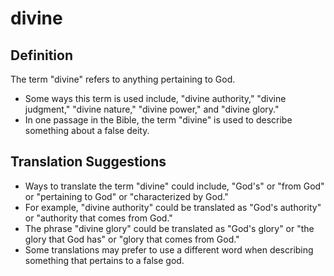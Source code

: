 # divine

## Definition

The term "divine" refers to anything pertaining to God.

* Some ways this term is used include, "divine authority," "divine judgment," "divine nature," "divine power," and "divine glory."
* In one passage in the Bible, the term "divine" is used to describe something about a false deity.


## Translation Suggestions



* Ways to translate the term "divine" could include, "God's" or "from God" or "pertaining to God" or "characterized by God."
* For example, "divine authority" could be translated as "God's authority" or "authority that comes from God."
* The phrase "divine glory" could be translated as "God's glory" or "the glory that God has" or "glory that comes from God."
* Some translations may prefer to use a different word when describing something that pertains to a false god.
